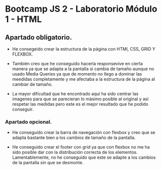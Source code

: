 # Bootcamp JS 2 - Laboratorio Módulo 1 - HTML	

## Apartado obligatorio.

 - He consegeido crear la estructura de la página con HTMl, CSS, GRID Y FLEXBOX.

 - También creo que he conseguido hacerla responsevive en cierta manera ya que se adapta a la pantalla si cambia de tamaño   aunque no usado Media Queries ya que de momento no llego a dominar las meedidas completamente y me afectaba a la estructura de la página al cambiar de tamaño.

 - La mayor dificultad que he encontrado aquí ha sido centrar las imagenes para que se parecieran lo másimo posible al original y así respetar las medidas pero este es el mejor resultado que he podido conseguir.



### Apartado opcional.

 - He conseguido crear la barra de navegación con flexbox y creo que se adapta bastante bien a los cambios de tamaño de la pantalla.

 - He conseguido crear el footer con grid ya que con flexbox no me ha sido posible dar con la distribución correcta de los elementos. Lamentablemente, no he conseguido que este se adapte a los cambios de la pantalla sin que se desmonte.